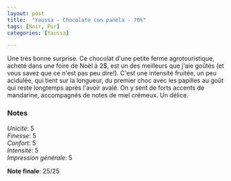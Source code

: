 ```yaml
---
layout: post
title:  "Yaussa - Chocolate con panela - 70%"
tags: [Noir, Pur] 
categories: [Yaussa]

---
```

 
Une très bonne surprise. Ce chocolat d'une petite ferme agrotouristique, acheté dans une foire de Noël à 2$, est un des meilleurs que j'aie goûtés (et vous savez que ce n'est pas peu dire!).
C'est une intensité fruitée, un peu acidulée, qui tient sur la longueur, du premier choc avec les papilles au goût qui reste longtemps après l'avoir avalé. On y sent de forts accents de mandarine, accompagnés de notes de miel crémeux. Un délice.


### Notes

_Unicité_: 5  
_Finesse_: 5  
_Confort_: 5  
_Intensité_: 5  
_Impression générale_: 5

**Note finale**: 25/25